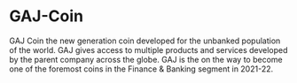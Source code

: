 # GAJ-Coin

GAJ Coin the new generation coin developed for the unbanked population of the world. GAJ gives access to multiple products and services developed by the parent company across the globe. GAJ is the on the way to become one of the foremost coins in the Finance & Banking segment in 2021-22. 
